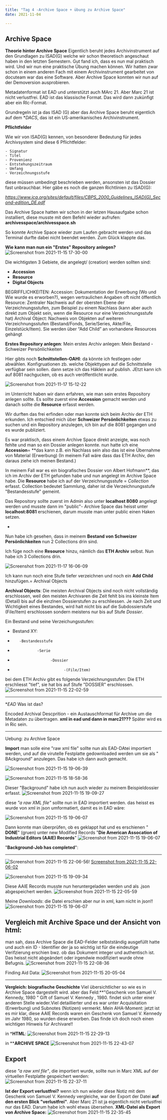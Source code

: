 ```yaml
---
title: "Tag 4 -Archive Space + übung zu Archive Space"
date: 2021-11-04

---
```


Archive Space 
-------------------------------------



**Theorie hinter Archive Space**
Eigentlich beruht jedes Archivinstrument auf den Grundlagen zu ISAD(G) welche wir schon theoretisch angeschaut haben in den letzten Semestern. Gut fand ich, dass es nun mal praktisch wird. Und wir nun eine praktische Übung machen können. Wir hatten zwar schon in einem anderen Fach mit einem Archivinstrument gearbeitet von docuteam war das eine Software. Aber Archive Space konnten wir nun auf der Demoversion ausprobieren.

Metadatenformat ist EAD und  unterstützt auch MArc 21. Aber Marc 21 ist nicht verlustfrei. EAD ist das klassische Format. Das wird dann zukünfigt aber ein RIc-Format.

Grundregeln ist ja das ISAD (G) aber das Archive Space beruht eigentlich auf dem **DACS*, das ist ein US-amerikanisches Archivinstrument.


**Pflichtfelder**

Wie wir von ISAD(G) kennen, von besonderer Bedeutung für jedes Archivsystem sind diese 6 Pflichtfelder:

    - Signatur
    - Titel
    - Provenienz
    - Entstehungszeitraum
    - Umfang
    - Verzeichnungsstufe
    
  diese müssen umbedingt beschrieben werden, ansonsten ist das Dossier fast unbrauchbar.
Hier gäbe es noch die ganzen Richtlinien zu ISAD(G):

_https://www.ica.org/sites/default/files/CBPS_2000_Guidelines_ISAD(G)_Second-edition_DE.pdf_



Das Archive Space hatten wir schon in der letzen Hausaufgabe schon installiert, diese musste mit dem Befehl wieder aufrufen: 
**archivesspace/archivesspace.sh**

So konnte Archive Space wieder zum Laufen gebracht werden und das Terminal durfte dabei nicht beendet werden. Zum Glück klappte das.


**Wie kann man nun ein "Erstes" Repository anlegen?**
![Screenshot from 2021-11-15 17-30-00](https://user-images.githubusercontent.com/90834735/141841117-ab1c51f1-0928-456b-8a29-053d65d6dc26.png)

Die wichtigsten 3 Gebiete, die angelegt/ (creation) werden sollten sind:
- **Accession**
- **Resource**
- **Digital Objects**

BEGRIFFLICHKEITEN:
Accession: Dokumentation der Erwerbung (Wo und Wie wurde es erworben?), wegen vertraulichen Angaben oft nicht öffentlich
Resource: Zentraler Nachweis auf der obersten Ebene der Verzeichnungsstufen, zum Beispiel zu einem Nachlass (kann aber auch direkt zum Objekt sein, wenn die Resource nur eine Verzeichnungsstufe hat)
    Archival Object: Nachweis von Objekten auf weiteren Verzeichnungsstufen (Bestand/Fonds, Serie/Series, Akte/File, Einzelstück/Item). Sie werden über “Add Child” an vorhandene Resources gehängt


**Erstes Repository anlegen**:
Mein erstes Archiv anlegen: Mein Bestand - Schweizer Persönlichkeiten


Hier gibts noch **Schnittstellen-OAHI**: da könnte ich festlegen oder abwählen. Konfigruationen zb. welche Objekttypen auf die Schnittstelle verfügbar sein sollen.
dann setze ich das Häklein auf publish. JEtzt kann ich auf 8081 nachgucken, ob es auch veröffentlicht wurde.

![Screenshot from 2021-11-17 15-12-22](https://user-images.githubusercontent.com/90834735/142216635-9d29b731-042b-4745-b275-240bfa9c0e98.png)




im Unterricht haben wir dann erfahren, wie man sein erstes Repository anlegen sollte. 
Es sollte zuerst eine **Accession** gemacht werden und danach sollte die **Resource** erfasst werden.

Wir durften das frei erfinden oder man konnte sich beim Archiv der ETH erkunden.
Ich entschied mich über **Schweizer Persönlichkeiten** etwas zu suchen und ein Repository anzulegen, ich bin auf die 8081 gegangen und es wurde publiziert.





Es war praktisch, dass einem Archive Space direkt anzeigte, was noch fehlte und man so ein Dossier anlegen konnte.
nun hatte ich eine **Accession**= **das kann z.B. ein Nachlass sein also das ist eine Übernahme von Material (Erwerbung)
(In meinem Fall wäre dass das ETH Archiv, den daraus ziehe ich meinen Bestand.)

In meinem Fall war es ein biografisches Dossier von Albert Hofmann**, das ich im Archiv der ETH gefunden habe und nun angelegt im Archive Space habe. Die **Resource** habe ich auf der Verzeichnungsstufe = *Collection* erfasst. Collection bedeutet Sammlung, daher ist die Verzeichnungsstufe "Bestandesstufe" gemeint.

Das Repository sollte zuerst im Admin also unter **localhost 8080** angelegt werden und musste dann im "public"- Archive Space das heisst unter **localhost:8081** erschienen, darum musste man unter public einen Haken setzen.

*


Nun habe ich gesehen, dass in meinem **Bestand von Schweizer Persönlichkeiten**  nun 2 Collections drin sind.

Ich füge noch eine **Resource** hinzu, nämlich das **ETH Archiv** selbst. Nun habe ich 3 Collections drin.

![Screenshot from 2021-11-17 16-06-09](https://user-images.githubusercontent.com/90834735/142226848-b3f7936e-0474-4070-9a4f-4333d9ff3b9e.png)






Ich kann nun noch eine Stufe tiefer verzeichnen und noch ein **Add Child** hinzufügen.= Archival Objects

**Archival Objects**: Die meisten Archival Objects sind noch nicht vollständig erschlossen, weil den meisten Archivaren die Zeit fehlt bis ins kleinste Item (Detail) bis auf die einzlnen Dossierstufen zu erschliessen. Je nach Zeit und Wichtigkeit eines Bestandes, wird halt nicht bis auf die Subdossierstufe (File/Item) erschlossen sondern meistens nur bis auf Stufe _Dossier_.








Ein Bestand und seine Verzeichungsstufen:
-  Bestand XY:
-        -Bestandesstufe
-                -Serie
-                      -Dossier
-                            -(File/Item) 

bei dem ETH Archiv gibt es folgende Verzeichnungsstufen: Die ETH erschliesst "tief", sie hat bis auf Stufe "DOSSIER" erschlossen.
![Screenshot from 2021-11-15 22-02-59](https://user-images.githubusercontent.com/90834735/141853572-c0515f9b-4221-4cf8-86d7-cee1c7088785.png)


------------------------------------------------------------------------------------
**EAD* Was ist das?

Encoded Archival Descprition - ein Austauschformat für Archive um die Metadaten zu übertragen.              **xml in ead und dann in marc21???**
Später wird es in  Ric sein.







--------------------------------------------------------------------------


Uebung: zu Archive Space


**Import**
man solle eine "raw xml file" sollte nun als EAD-DAtei importiert werden, und auf die virutelle Festplatte gedownloaded werden um sie als " BAckground" anzulegen.
Das habe ich dann auch gemacht.

![Screenshot from 2021-11-15 19-06-39](https://user-images.githubusercontent.com/90834735/141852032-1ae02510-ac68-4e00-9cfc-4787f530277a.png)



![Screenshot from 2021-11-15 18-58-36](https://user-images.githubusercontent.com/90834735/141849676-dc819417-d19b-405f-acbc-ed3bc0a9b607.png)

Dieser "Background" habe ich nun auch wieder zu meinem Beispieldossier erfasst.
![Screenshot from 2021-11-15 19-09-27](https://user-images.githubusercontent.com/90834735/141849803-d5824b0f-5865-4947-a503-3f1445d6b8cf.png)




diese  _"a raw XML file"_ sollte nun in EAD importiert werden. das heisst es wurde von xml in json
umformatiert, damit es in EAD wäre:

![Screenshot from 2021-11-15 19-06-07](https://user-images.githubusercontent.com/90834735/141850291-e7fb5ab4-4dc1-4b81-8865-bc49791913d9.png)

Dann konnte man überprüfen, ob es geklappt hat und es erschienen " **DONE**" (gruen) unter new Modified Records "**Die American Assocation of Industrial Editors (AAIE) Records**"
![Screenshot from 2021-11-15 19-06-07](https://user-images.githubusercontent.com/90834735/141850291-e7fb5ab4-4dc1-4b81-8865-bc49791913d9.png)

"**Background-Job has completed**":



------------------------------



![Screenshot from 2021-11-15 22-06-56](https://user-images.githubusercontent.com/90834735/141854142-8c1039cd-6a2b-4288-8a4e-88aa845b3943.png)!
[Screenshot from 2021-11-15 22-06-02](https://user-images.githubusercontent.com/90834735/141854154-a5d4970d-4d7f-42de-b6c7-5762790b1737.png)


![Screenshot from 2021-11-15 19-09-34](https://user-images.githubusercontent.com/90834735/141851163-07b9cd25-962e-465d-b53b-84fc43aab275.png)

Diese AAIE Records musste nun heruntergeladen werden und als .json abgespeichert werden.
![Screenshot from 2021-11-15 22-05-59](https://user-images.githubusercontent.com/90834735/141854711-e694aeaf-7535-4bba-8d19-286c44105ccc.png)

Meine *Downloads*:   die Datei erschien aber nur in xml, kam nicht in json!!
![Screenshot from 2021-11-15 19-06-07](https://user-images.githubusercontent.com/90834735/141850291-e7fb5ab4-4dc1-4b81-8865-bc49791913d9.png)




Vergleich mit Archive Space und der Ansicht von html:
------------------------------------------------------------



man sah, dass Archive Space die EAD-Felder selbstständig ausgefüllt hatte und auch ein ID - Identifier der ja so wichtig ist für die eindeutige Verifzierung erschien bwz.
ob das Dokument integer und authentisch ist. Das heisst nicht abgeändert oder irgendwie modifiziert wurde ohne Befugnis.
![Screenshot from 2021-11-15 22-08-36](https://user-images.githubusercontent.com/90834735/141854131-66973f5f-2169-4ad7-ab0b-eaa44140213a.png)

Finding Aid Data:
![Screenshot from 2021-11-15 20-05-04](https://user-images.githubusercontent.com/90834735/141860096-c7324923-e86b-4b25-99da-e8362fc01652.png)


----------------------------------------------------------------

**Vergleich: biografische Geschichte**
Viel übersichtlicher so wie es in Archive Space dargestellt wird. aber das Feld:**"Geschenk von Samuel V. Kennedy, 1980 " <subfield code="a">Gift of Samuel V. Kennedy , 1980.</subfield> findet sich unter einer anderen Stelle wieder.Viel detaillierter und es war unter Acquisitation (Erwerbung) und Subnotes (Notizen) vermerkt. 
Mein AHA-Moment: jetzt ist es mir klar, diese AAIE Records  waren ein Geschenk von Samuel V. Kennedy im Jahr 1980, so wurden diese erworben. Das finde ich doch noch einen wichtigen Hinweis für Archivare!!

in ***HTML**: 
![Screenshot from 2021-11-15 22-29-13](https://user-images.githubusercontent.com/90834735/141856395-c2b22e3d-ba28-4e12-8f7b-f9ac90a9410e.png)

in ****ARCHIVE SPACE**
![Screenshot from 2021-11-15 22-43-07](https://user-images.githubusercontent.com/90834735/141858100-349b7e11-0bf6-4c40-ba86-f87eed2756d4.png)



Export
----

diese _"a raw xml file"_, die importiert wurde, sollte nun in Marc XML auf der virtuellen Festplatte gespeichert werden:
![Screenshot from 2021-11-15 22-37-11](https://user-images.githubusercontent.com/90834735/141857327-b585f9a9-c339-4cc4-ba28-f5427f8ccafd.png)


**Ist der Export verlustfrei?**
wenn ich nun wieder diese Notiz mit dem Geschenk von Samuel V. Kennedy vergleiche, war der Export der Datei **auf den ersten Blick "verlustfrei"**. Aber Marc 21 ist ja eigentlich nicht verlustfrei nur das EAD. Darum habe ich wohl etwas übersehen.
**XML-Datei als Export von Archive Space:**
![Screenshot from 2021-11-15 22-35-45](https://user-images.githubusercontent.com/90834735/141857341-37b8e6f7-0f03-4c62-9103-f0437e13135f.png)







